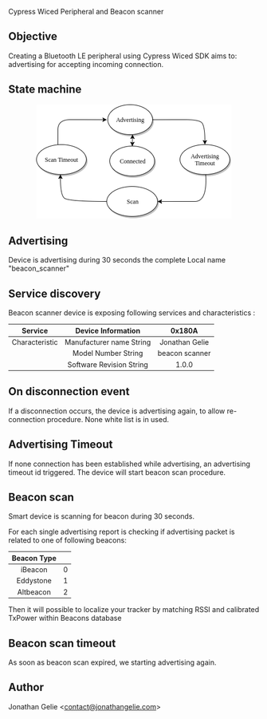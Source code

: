Cypress Wiced Peripheral and Beacon scanner

## Objective

Creating a Bluetooth LE peripheral using Cypress Wiced SDK aims to:
advertising for accepting incoming connection.

## State machine

<p align="center">
  <img src="./images/wiced_peripheral_beacon.png">
</p>

## Advertising

Device is advertising during 30 seconds the complete Local name "beacon_scanner"

## Service discovery

Beacon scanner device is exposing following services and characteristics :

|     Service    |    Device Information    |     0x180A     |
|:--------------:|:------------------------:|:--------------:|
| Characteristic | Manufacturer name String | Jonathan Gelie |
|                | Model Number String      | beacon scanner |
|                | Software Revision String |      1.0.0     |


## On disconnection event

If a disconnection occurs, the device is advertising again, to allow re-connection procedure.
None white list is in used.

## Advertising Timeout

If none connection has been established while advertising, an advertising timeout id triggered.
The device will start beacon scan procedure.

## Beacon scan

Smart device is scanning for beacon during 30 seconds.

For each single advertising report is checking if advertising packet is related to one of following beacons:

| Beacon Type |   |
|:-----------:|---|
|   iBeacon   | 0 |
|  Eddystone  | 1 |
|  Altbeacon  | 2 |


Then it will possible to localize your tracker by matching RSSI and calibrated TxPower within Beacons database

## Beacon scan timeout

As soon as beacon scan expired, we starting advertising again.

## Author
Jonathan Gelie <[contact@jonathangelie.com](mailto:contact@jonathangelie.com)>
